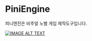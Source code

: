 PiniEngine
=============
피니엔진은 비주얼 노벨 게임 제작도구입니다. 

[![IMAGE ALT TEXT](http://img.youtube.com/vi/5FD2cSPqFLE/0.jpg)](http://www.youtube.com/watch?v=5FD2cSPqFLE "피니엔진 프리뷰 트레일러")


